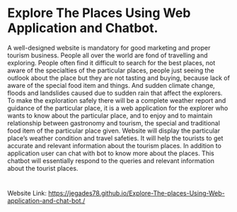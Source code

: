 # Explore The Places Using Web Application and Chatbot.

A well-designed website is mandatory for good marketing and proper tourism business. People all over the world are fond of travelling and exploring. People often find it difficult to search for the best places, not aware of the specialties of the particular places, people just seeing the outlook about the place but they are not tasting and buying, because lack of aware of the special food item and things. And sudden climate change, floods and landslides caused due to sudden rain that affect the explorers. To make the exploration safely there will be a complete weather report and guidance of the particular place, it is a web application for the explorer who wants to know about the particular place, and to enjoy and to maintain relationship between gastronomy and tourism, the special and traditional food item of the particular place given. Website will display the particular place’s weather condition and travel safeties. It will help the tourists to get accurate and relevant information about the tourism places. In addition to application user can chat with bot to know more about the places. This chatbot will essentially respond to the queries and relevant information about the tourist places.
#
 Website Link:
https://jegades78.github.io/Explore-The-places-Using-Web-application-and-chat-bot./



